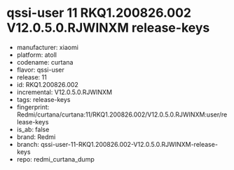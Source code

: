 # qssi-user 11 RKQ1.200826.002 V12.0.5.0.RJWINXM release-keys
- manufacturer: xiaomi
- platform: atoll
- codename: curtana
- flavor: qssi-user
- release: 11
- id: RKQ1.200826.002
- incremental: V12.0.5.0.RJWINXM
- tags: release-keys
- fingerprint: Redmi/curtana/curtana:11/RKQ1.200826.002/V12.0.5.0.RJWINXM:user/release-keys
- is_ab: false
- brand: Redmi
- branch: qssi-user-11-RKQ1.200826.002-V12.0.5.0.RJWINXM-release-keys
- repo: redmi_curtana_dump
